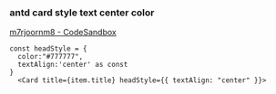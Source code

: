 ###  antd card style text center color


[m7rjoornm8 - CodeSandbox](https://codesandbox.io/s/m7rjoornm8?file=/index.js:319-326 "m7rjoornm8 - CodeSandbox")


 

```
const headStyle = {
  color:"#777777",
  textAlign:'center' as const
}
  <Card title={item.title} headStyle={{ textAlign: "center" }}>

```
